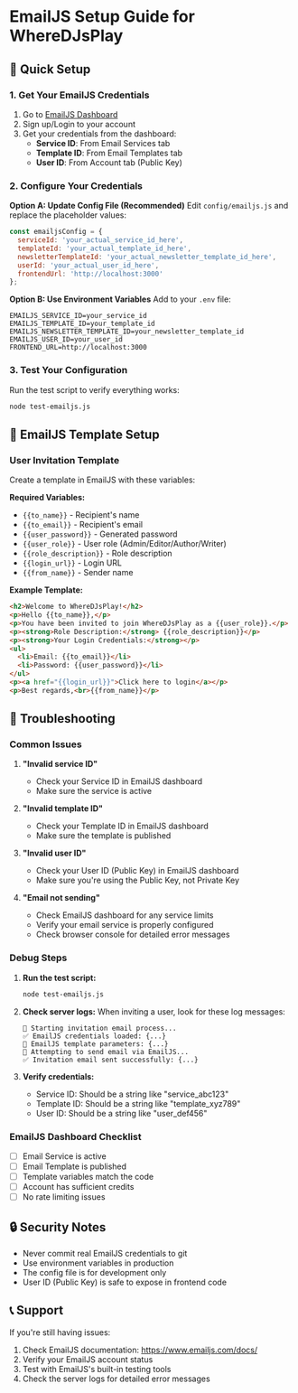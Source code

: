 # EmailJS Setup Guide for WhereDJsPlay

## 🔧 Quick Setup

### 1. Get Your EmailJS Credentials

1. Go to [EmailJS Dashboard](https://dashboard.emailjs.com/)
2. Sign up/Login to your account
3. Get your credentials from the dashboard:
   - **Service ID**: From Email Services tab
   - **Template ID**: From Email Templates tab
   - **User ID**: From Account tab (Public Key)

### 2. Configure Your Credentials

**Option A: Update Config File (Recommended)**
Edit `config/emailjs.js` and replace the placeholder values:

```javascript
const emailjsConfig = {
  serviceId: 'your_actual_service_id_here',
  templateId: 'your_actual_template_id_here',
  newsletterTemplateId: 'your_actual_newsletter_template_id_here',
  userId: 'your_actual_user_id_here',
  frontendUrl: 'http://localhost:3000'
};
```

**Option B: Use Environment Variables**
Add to your `.env` file:

```env
EMAILJS_SERVICE_ID=your_service_id
EMAILJS_TEMPLATE_ID=your_template_id
EMAILJS_NEWSLETTER_TEMPLATE_ID=your_newsletter_template_id
EMAILJS_USER_ID=your_user_id
FRONTEND_URL=http://localhost:3000
```

### 3. Test Your Configuration

Run the test script to verify everything works:

```bash
node test-emailjs.js
```

## 📧 EmailJS Template Setup

### User Invitation Template

Create a template in EmailJS with these variables:

**Required Variables:**
- `{{to_name}}` - Recipient's name
- `{{to_email}}` - Recipient's email
- `{{user_password}}` - Generated password
- `{{user_role}}` - User role (Admin/Editor/Author/Writer)
- `{{role_description}}` - Role description
- `{{login_url}}` - Login URL
- `{{from_name}}` - Sender name

**Example Template:**
```html
<h2>Welcome to WhereDJsPlay!</h2>
<p>Hello {{to_name}},</p>
<p>You have been invited to join WhereDJsPlay as a {{user_role}}.</p>
<p><strong>Role Description:</strong> {{role_description}}</p>
<p><strong>Your Login Credentials:</strong></p>
<ul>
  <li>Email: {{to_email}}</li>
  <li>Password: {{user_password}}</li>
</ul>
<p><a href="{{login_url}}">Click here to login</a></p>
<p>Best regards,<br>{{from_name}}</p>
```

## 🐛 Troubleshooting

### Common Issues

1. **"Invalid service ID"**
   - Check your Service ID in EmailJS dashboard
   - Make sure the service is active

2. **"Invalid template ID"**
   - Check your Template ID in EmailJS dashboard
   - Make sure the template is published

3. **"Invalid user ID"**
   - Check your User ID (Public Key) in EmailJS dashboard
   - Make sure you're using the Public Key, not Private Key

4. **"Email not sending"**
   - Check EmailJS dashboard for any service limits
   - Verify your email service is properly configured
   - Check browser console for detailed error messages

### Debug Steps

1. **Run the test script:**
   ```bash
   node test-emailjs.js
   ```

2. **Check server logs:**
   When inviting a user, look for these log messages:
   ```
   📧 Starting invitation email process...
   ✅ EmailJS credentials loaded: {...}
   📧 EmailJS template parameters: {...}
   📧 Attempting to send email via EmailJS...
   ✅ Invitation email sent successfully: {...}
   ```

3. **Verify credentials:**
   - Service ID: Should be a string like "service_abc123"
   - Template ID: Should be a string like "template_xyz789"
   - User ID: Should be a string like "user_def456"

### EmailJS Dashboard Checklist

- [ ] Email Service is active
- [ ] Email Template is published
- [ ] Template variables match the code
- [ ] Account has sufficient credits
- [ ] No rate limiting issues

## 🔒 Security Notes

- Never commit real EmailJS credentials to git
- Use environment variables in production
- The config file is for development only
- User ID (Public Key) is safe to expose in frontend code

## 📞 Support

If you're still having issues:

1. Check EmailJS documentation: https://www.emailjs.com/docs/
2. Verify your EmailJS account status
3. Test with EmailJS's built-in testing tools
4. Check the server logs for detailed error messages
